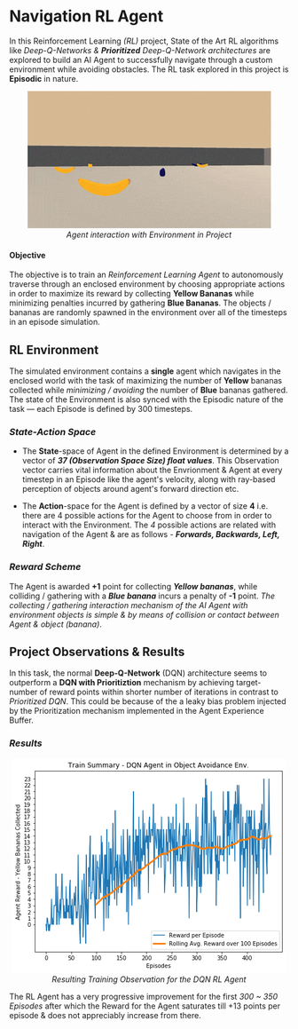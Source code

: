 <h1>Navigation RL Agent</h1>

In this Reinforcement Learning <em>(RL)</em> project, State of the Art RL algorithms like <em>Deep-Q-Networks & <b>Prioritized</b> Deep-Q-Network architectures</em> are explored to build an AI Agent to successfully navigate through a custom environment while avoiding obstacles. The RL task explored in this project is <b>Episodic</b> in nature.

<p align="center">
  <img src="./RL_Project_Navigation_Environment.gif" style="align: center;"/>
  <br><em>Agent interaction with Environment in Project</em>
</p>


<h4>Objective</h4>
The objective is to train an <em>Reinforcement Learning Agent</em> to autonomously traverse through an enclosed environment by choosing appropriate actions in order to maximize its reward by collecting <b>Yellow Bananas</b> while minimizing penalties incurred by gathering <b>Blue Bananas</b>. The objects / bananas are randomly spawned in the environment over all of the timesteps in an episode simulation.

<h2>RL Environment</h2>

The simulated environment contains a <b>single</b> agent which navigates in the enclosed world with the task of maximizing the number of <b>Yellow</b> bananas collected while <em>minimizing / avoiding</em> the number of <b>Blue</b> bananas gathered. The state of the Environment is also synced with the Episodic nature of the task — each Episode is defined by 300 timesteps.

<h3><em>State-Action Space</em></h3>

- The <b>State</b>-space of Agent in the defined Environment is determined by a vector of <b><em>37 (Observation Space Size) float values</em></b>. This Observation vector  carries vital information about the Envrionment & Agent at every timestep in an Episode like the agent's velocity, along with ray-based perception of objects around agent's forward direction etc.

- The <b>Action</b>-space for the Agent is defined by a vector of size <b>4</b> i.e. there are 4 possible actions for the Agent to choose from in order to interact with the Environment. The <em>4</em> possible actions are related with navigation of the Agent & are as follows - <b><em>Forwards, Backwards, Left, Right</em></b>.

<h3><em>Reward Scheme</em></h3>
The Agent is awarded <b>+1</b> point for collecting <b><em>Yellow bananas</em></b>, while colliding / gathering with a <b><em>Blue banana</em></b> incurs a penalty of <b>-1</b> point. <em>The collecting / gathering interaction mechanism of the AI Agent with environment objects is simple & by means of collision or contact between Agent & object (banana)</em>.

<h2>Project Observations & Results</h2>

In this task, the normal <b>Deep-Q-Network</b> (DQN) architecture seems to outperform a <b>DQN with Prioritiztion</b> mechanism by achieving target-number of reward points within shorter number of iterations in contrast to <em>Prioritized DQN</em>. This could be because of the a leaky bias problem injected by the Prioritization mechanism implemented in the Agent Experience Buffer.


<h3><em>Results</em></h3>

<p align="center">
  <img src="https://github.com/indropal/NavigationRLAgent/blob/main/results_NavigationRL.png"></img>
  <br>
  <em>Resulting Training Observation for the DQN RL Agent</em>
</p>

The RL Agent has a very progressive improvement for the first <em>300 ~ 350 Episodes</em> after which the Reward for the Agent saturates till +13 points per episode & does not appreciably increase from there.
